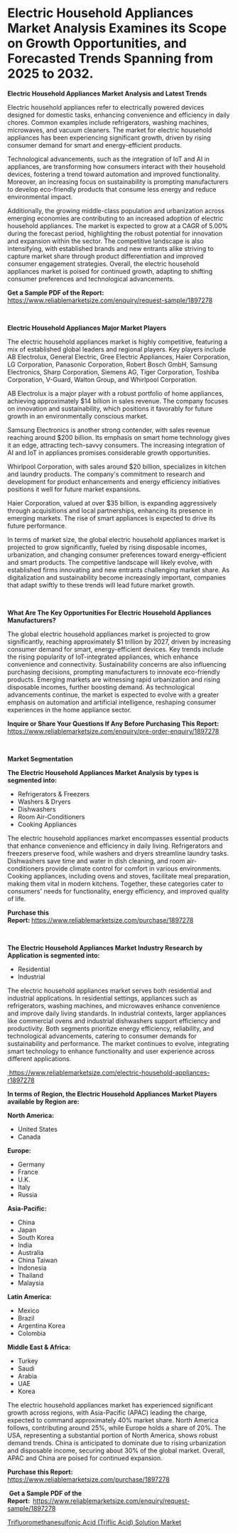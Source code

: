 <p><h1>Electric Household Appliances Market Analysis Examines its Scope on Growth Opportunities, and Forecasted Trends Spanning from 2025 to 2032.</h1></p><p><strong>Electric Household Appliances Market Analysis and Latest Trends</strong></p>
<p><p>Electric household appliances refer to electrically powered devices designed for domestic tasks, enhancing convenience and efficiency in daily chores. Common examples include refrigerators, washing machines, microwaves, and vacuum cleaners. The market for electric household appliances has been experiencing significant growth, driven by rising consumer demand for smart and energy-efficient products. </p><p>Technological advancements, such as the integration of IoT and AI in appliances, are transforming how consumers interact with their household devices, fostering a trend toward automation and improved functionality. Moreover, an increasing focus on sustainability is prompting manufacturers to develop eco-friendly products that consume less energy and reduce environmental impact.</p><p>Additionally, the growing middle-class population and urbanization across emerging economies are contributing to an increased adoption of electric household appliances. The market is expected to grow at a CAGR of 5.00% during the forecast period, highlighting the robust potential for innovation and expansion within the sector. The competitive landscape is also intensifying, with established brands and new entrants alike striving to capture market share through product differentiation and improved consumer engagement strategies. Overall, the electric household appliances market is poised for continued growth, adapting to shifting consumer preferences and technological advancements.</p></p>
<p><strong>Get a Sample PDF of the Report:&nbsp;</strong> <a href="https://www.reliablemarketsize.com/enquiry/request-sample/1897278?utm_campaign=2460&utm_medium=2&utm_source=Github&utm_content=ia&utm_term=04042025&utm_id=electric-household-appliances">https://www.reliablemarketsize.com/enquiry/request-sample/1897278</a></p>
<p>&nbsp;</p>
<p><strong>Electric Household Appliances Major Market Players</strong></p>
<p><p>The electric household appliances market is highly competitive, featuring a mix of established global leaders and regional players. Key players include AB Electrolux, General Electric, Gree Electric Appliances, Haier Corporation, LG Corporation, Panasonic Corporation, Robert Bosch GmbH, Samsung Electronics, Sharp Corporation, Siemens AG, Tiger Corporation, Toshiba Corporation, V-Guard, Walton Group, and Whirlpool Corporation.</p><p>AB Electrolux is a major player with a robust portfolio of home appliances, achieving approximately $14 billion in sales revenue. The company focuses on innovation and sustainability, which positions it favorably for future growth in an environmentally conscious market.</p><p>Samsung Electronics is another strong contender, with sales revenue reaching around $200 billion. Its emphasis on smart home technology gives it an edge, attracting tech-savvy consumers. The increasing integration of AI and IoT in appliances promises considerable growth opportunities.</p><p>Whirlpool Corporation, with sales around $20 billion, specializes in kitchen and laundry products. The company's commitment to research and development for product enhancements and energy efficiency initiatives positions it well for future market expansions.</p><p>Haier Corporation, valued at over $35 billion, is expanding aggressively through acquisitions and local partnerships, enhancing its presence in emerging markets. The rise of smart appliances is expected to drive its future performance.</p><p>In terms of market size, the global electric household appliances market is projected to grow significantly, fueled by rising disposable incomes, urbanization, and changing consumer preferences toward energy-efficient and smart products. The competitive landscape will likely evolve, with established firms innovating and new entrants challenging market share. As digitalization and sustainability become increasingly important, companies that adapt swiftly to these trends will lead future market growth.</p></p>
<p>&nbsp;</p>
<p><strong>What Are The Key Opportunities For Electric Household Appliances Manufacturers?</strong></p>
<p><p>The global electric household appliances market is projected to grow significantly, reaching approximately $1 trillion by 2027, driven by increasing consumer demand for smart, energy-efficient devices. Key trends include the rising popularity of IoT-integrated appliances, which enhance convenience and connectivity. Sustainability concerns are also influencing purchasing decisions, prompting manufacturers to innovate eco-friendly products. Emerging markets are witnessing rapid urbanization and rising disposable incomes, further boosting demand. As technological advancements continue, the market is expected to evolve with a greater emphasis on automation and artificial intelligence, reshaping consumer experiences in the home appliance sector.</p></p>
<p><strong>Inquire or Share Your Questions If Any Before Purchasing This Report:</strong> <a href="https://www.reliablemarketsize.com/enquiry/pre-order-enquiry/1897278?utm_campaign=2460&utm_medium=2&utm_source=Github&utm_content=ia&utm_term=04042025&utm_id=electric-household-appliances">https://www.reliablemarketsize.com/enquiry/pre-order-enquiry/1897278</a></p>
<p>&nbsp;</p>
<p><strong>Market Segmentation</strong></p>
<p><strong>The Electric Household Appliances Market Analysis by types is segmented into:</strong></p>
<p><ul><li>Refrigerators & Freezers</li><li>Washers & Dryers</li><li>Dishwashers</li><li>Room Air-Conditioners</li><li>Cooking Appliances</li></ul></p>
<p><p>The electric household appliances market encompasses essential products that enhance convenience and efficiency in daily living. Refrigerators and freezers preserve food, while washers and dryers streamline laundry tasks. Dishwashers save time and water in dish cleaning, and room air-conditioners provide climate control for comfort in various environments. Cooking appliances, including ovens and stoves, facilitate meal preparation, making them vital in modern kitchens. Together, these categories cater to consumers' needs for functionality, energy efficiency, and improved quality of life.</p></p>
<p><strong>Purchase this Report:&nbsp;</strong><a href="https://www.reliablemarketsize.com/purchase/1897278?utm_campaign=2460&utm_medium=2&utm_source=Github&utm_content=ia&utm_term=04042025&utm_id=electric-household-appliances">https://www.reliablemarketsize.com/purchase/1897278</a></p>
<p>&nbsp;</p>
<p><strong>The Electric Household Appliances Market Industry Research by Application is segmented into:</strong></p>
<p><ul><li>Residential</li><li>Industrial</li></ul></p>
<p><p>The electric household appliances market serves both residential and industrial applications. In residential settings, appliances such as refrigerators, washing machines, and microwaves enhance convenience and improve daily living standards. In industrial contexts, larger appliances like commercial ovens and industrial dishwashers support efficiency and productivity. Both segments prioritize energy efficiency, reliability, and technological advancements, catering to consumer demands for sustainability and performance. The market continues to evolve, integrating smart technology to enhance functionality and user experience across different applications.</p></p>
<p><a href="https://www.reliablemarketsize.com/electric-household-appliances-r1897278?utm_campaign=2460&utm_medium=2&utm_source=Github&utm_content=ia&utm_term=04042025&utm_id=electric-household-appliances">&nbsp;https://www.reliablemarketsize.com/electric-household-appliances-r1897278</a></p>
<p><strong>In terms of Region, the Electric Household Appliances Market Players available by Region are:</strong></p>
<p>
    <p> <strong> North America: </strong>
        <ul>
            <li>United States</li>
            <li>Canada</li>
        </ul>
        </p> 
    <p> <strong> Europe: </strong>
        <ul>
            <li>Germany</li>
            <li>France</li>
            <li>U.K.</li>
            <li>Italy</li>
            <li>Russia</li>
        </ul>
        </p> 
    <p> <strong> Asia-Pacific: </strong>
        <ul>
            <li>China</li>
            <li>Japan</li>
            <li>South Korea</li>
            <li>India</li>
            <li>Australia</li>
            <li>China Taiwan</li>
            <li>Indonesia</li>
            <li>Thailand</li>
            <li>Malaysia</li>
        </ul>
        </p> 
    <p> <strong> Latin America: </strong>
        <ul>
            <li>Mexico</li>
            <li>Brazil</li>
            <li>Argentina Korea</li>
            <li>Colombia</li>
        </ul>
        </p> 
    <p> <strong> Middle East & Africa: </strong>
        <ul>
            <li>Turkey</li>
            <li>Saudi</li>
            <li>Arabia</li>
            <li>UAE</li>
            <li>Korea</li>
        </ul>
    </p>
    </p>
<p><p>The electric household appliances market has experienced significant growth across regions, with Asia-Pacific (APAC) leading the charge, expected to command approximately 40% market share. North America follows, contributing around 25%, while Europe holds a share of 20%. The USA, representing a substantial portion of North America, shows robust demand trends. China is anticipated to dominate due to rising urbanization and disposable income, securing about 30% of the global market. Overall, APAC and China are poised for continued expansion.</p></p>
<p><strong>Purchase this Report: </strong><a href="https://www.reliablemarketsize.com/purchase/1897278?utm_campaign=2460&utm_medium=2&utm_source=Github&utm_content=ia&utm_term=04042025&utm_id=electric-household-appliances">https://www.reliablemarketsize.com/purchase/1897278</a></p>
<p>&nbsp;<strong>Get a Sample PDF of the Report:&nbsp;&nbsp;</strong><a href="https://www.reliablemarketsize.com/enquiry/request-sample/1897278?utm_campaign=2460&utm_medium=2&utm_source=Github&utm_content=ia&utm_term=04042025&utm_id=electric-household-appliances">https://www.reliablemarketsize.com/enquiry/request-sample/1897278</a></p>
<p><strong></strong></p>
<p><p><a href="https://github.com/abbislposival/Market-Research-Report-List-2/blob/main/trifluoromethanesulfonic-acid-triflic-acid-solution-market.md?utm_campaign=2460&utm_medium=2&utm_source=Github&utm_content=ia&utm_term=04042025&utm_id=electric-household-appliances">Trifluoromethanesulfonic Acid (Triflic Acid) Solution Market</a></p></p>